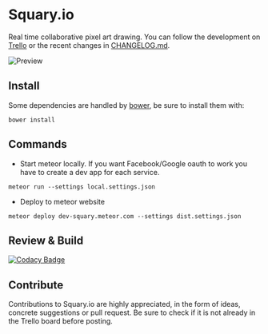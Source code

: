 Squary.io
===========

Real time collaborative pixel art drawing.
You can follow the development on [Trello](https://trello.com/b/BAJoLOTm/squary-io) or the recent changes in [CHANGELOG.md](https://github.com/tlenclos/squary.io/blob/master/CHANGELOG.md).

![Preview](https://raw.githubusercontent.com/tlenclos/Pixelboard/master/preview.gif)

Install
-------
Some dependencies are handled by [bower](http://bower.io), be sure to install them with:

`bower install`

Commands
--------
- Start meteor locally. If you want Facebook/Google oauth to work you have to create a dev app for each service.

`meteor run --settings local.settings.json`

- Deploy to meteor website

`meteor deploy dev-squary.meteor.com --settings dist.settings.json`

Review & Build
--------------

[![Codacy Badge](https://www.codacy.com/project/badge/c5ef3eab218445e99aa2ae90da0a9aaa)](https://www.codacy.com/public/thibzy/squary.io)

Contribute
----------
Contributions to Squary.io are highly appreciated, in the form of ideas, concrete suggestions or pull request. Be sure to check if it is not already in the Trello board before posting.
